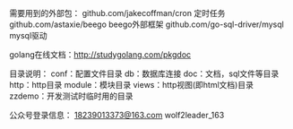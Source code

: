 需要用到的外部包：
github.com/jakecoffman/cron			定时任务
github.com/astaxie/beego			beego外部框架
github.com/go-sql-driver/mysql		mysql驱动

golang在线文档：http://studygolang.com/pkgdoc



目录说明：
conf：配置文件目录
db：数据库连接
doc：文档，sql文件等目录
http：http目录
module：模块目录
views：http视图(即html文档)目录
zzdemo：开发测试时临时用的目录



公众号登录信息：
18239013373@163.com    wolf2leader_163
